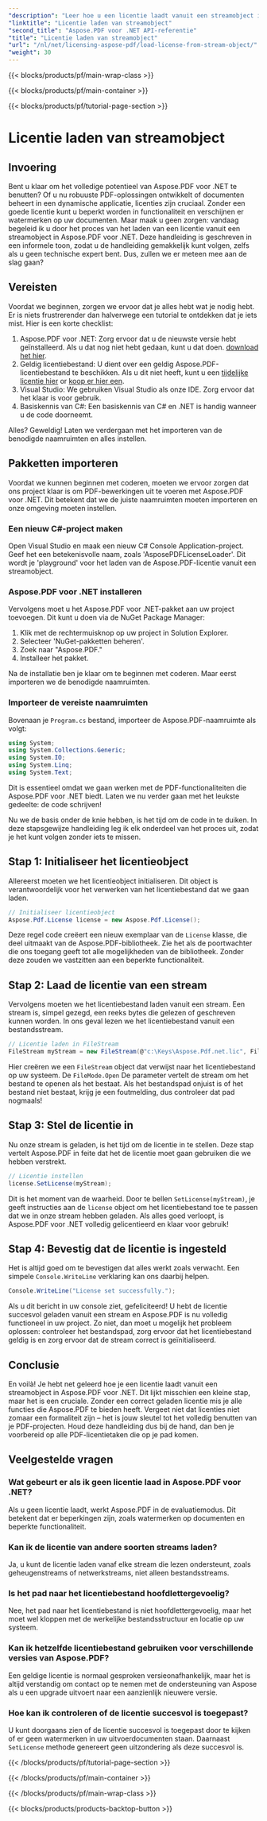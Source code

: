 ```yaml
---
"description": "Leer hoe u een licentie laadt vanuit een streamobject in Aspose.PDF voor .NET met deze uitgebreide, stapsgewijze handleiding."
"linktitle": "Licentie laden van streamobject"
"second_title": "Aspose.PDF voor .NET API-referentie"
"title": "Licentie laden van streamobject"
"url": "/nl/net/licensing-aspose-pdf/load-license-from-stream-object/"
"weight": 30
---
```


{{< blocks/products/pf/main-wrap-class >}}

{{< blocks/products/pf/main-container >}}

{{< blocks/products/pf/tutorial-page-section >}}

# Licentie laden van streamobject

## Invoering

Bent u klaar om het volledige potentieel van Aspose.PDF voor .NET te benutten? Of u nu robuuste PDF-oplossingen ontwikkelt of documenten beheert in een dynamische applicatie, licenties zijn cruciaal. Zonder een goede licentie kunt u beperkt worden in functionaliteit en verschijnen er watermerken op uw documenten. Maar maak u geen zorgen: vandaag begeleid ik u door het proces van het laden van een licentie vanuit een streamobject in Aspose.PDF voor .NET. Deze handleiding is geschreven in een informele toon, zodat u de handleiding gemakkelijk kunt volgen, zelfs als u geen technische expert bent. Dus, zullen we er meteen mee aan de slag gaan?

## Vereisten

Voordat we beginnen, zorgen we ervoor dat je alles hebt wat je nodig hebt. Er is niets frustrerender dan halverwege een tutorial te ontdekken dat je iets mist. Hier is een korte checklist:

1. Aspose.PDF voor .NET: Zorg ervoor dat u de nieuwste versie hebt geïnstalleerd. Als u dat nog niet hebt gedaan, kunt u dat doen. [download het hier](https://releases.aspose.com/pdf/net/).
2. Geldig licentiebestand: U dient over een geldig Aspose.PDF-licentiebestand te beschikken. Als u dit niet heeft, kunt u een [tijdelijke licentie hier](https://purchase.aspose.com/tempofary-license/) or [koop er hier een](https://purchase.aspose.com/buy).
3. Visual Studio: We gebruiken Visual Studio als onze IDE. Zorg ervoor dat het klaar is voor gebruik.
4. Basiskennis van C#: Een basiskennis van C# en .NET is handig wanneer u de code doorneemt.

Alles? Geweldig! Laten we verdergaan met het importeren van de benodigde naamruimten en alles instellen.

## Pakketten importeren

Voordat we kunnen beginnen met coderen, moeten we ervoor zorgen dat ons project klaar is om PDF-bewerkingen uit te voeren met Aspose.PDF voor .NET. Dit betekent dat we de juiste naamruimten moeten importeren en onze omgeving moeten instellen.

### Een nieuw C#-project maken

Open Visual Studio en maak een nieuw C# Console Application-project. Geef het een betekenisvolle naam, zoals 'AsposePDFLicenseLoader'. Dit wordt je 'playground' voor het laden van de Aspose.PDF-licentie vanuit een streamobject.

### Aspose.PDF voor .NET installeren

Vervolgens moet u het Aspose.PDF voor .NET-pakket aan uw project toevoegen. Dit kunt u doen via de NuGet Package Manager:

1. Klik met de rechtermuisknop op uw project in Solution Explorer.
2. Selecteer 'NuGet-pakketten beheren'.
3. Zoek naar "Aspose.PDF."
4. Installeer het pakket.

Na de installatie ben je klaar om te beginnen met coderen. Maar eerst importeren we de benodigde naamruimten.

### Importeer de vereiste naamruimten

Bovenaan je `Program.cs` bestand, importeer de Aspose.PDF-naamruimte als volgt:

```csharp
using System;
using System.Collections.Generic;
using System.IO;
using System.Linq;
using System.Text;
```

Dit is essentieel omdat we gaan werken met de PDF-functionaliteiten die Aspose.PDF voor .NET biedt. Laten we nu verder gaan met het leukste gedeelte: de code schrijven!

Nu we de basis onder de knie hebben, is het tijd om de code in te duiken. In deze stapsgewijze handleiding leg ik elk onderdeel van het proces uit, zodat je het kunt volgen zonder iets te missen.

## Stap 1: Initialiseer het licentieobject

Allereerst moeten we het licentieobject initialiseren. Dit object is verantwoordelijk voor het verwerken van het licentiebestand dat we gaan laden.

```csharp
// Initialiseer licentieobject
Aspose.Pdf.License license = new Aspose.Pdf.License();
```

Deze regel code creëert een nieuw exemplaar van de `License` klasse, die deel uitmaakt van de Aspose.PDF-bibliotheek. Zie het als de poortwachter die ons toegang geeft tot alle mogelijkheden van de bibliotheek. Zonder deze zouden we vastzitten aan een beperkte functionaliteit.

## Stap 2: Laad de licentie van een stream

Vervolgens moeten we het licentiebestand laden vanuit een stream. Een stream is, simpel gezegd, een reeks bytes die gelezen of geschreven kunnen worden. In ons geval lezen we het licentiebestand vanuit een bestandsstream.

```csharp
// Licentie laden in FileStream
FileStream myStream = new FileStream(@"c:\Keys\Aspose.Pdf.net.lic", FileMode.Open);
```

Hier creëren we een `FileStream` object dat verwijst naar het licentiebestand op uw systeem. De `FileMode.Open` De parameter vertelt de stream om het bestand te openen als het bestaat. Als het bestandspad onjuist is of het bestand niet bestaat, krijg je een foutmelding, dus controleer dat pad nogmaals!

## Stap 3: Stel de licentie in

Nu onze stream is geladen, is het tijd om de licentie in te stellen. Deze stap vertelt Aspose.PDF in feite dat het de licentie moet gaan gebruiken die we hebben verstrekt.

```csharp
// Licentie instellen
license.SetLicense(myStream);
```

Dit is het moment van de waarheid. Door te bellen `SetLicense(myStream)`, je geeft instructies aan de `license` object om het licentiebestand toe te passen dat we in onze stream hebben geladen. Als alles goed verloopt, is Aspose.PDF voor .NET volledig gelicentieerd en klaar voor gebruik!

## Stap 4: Bevestig dat de licentie is ingesteld

Het is altijd goed om te bevestigen dat alles werkt zoals verwacht. Een simpele `Console.WriteLine` verklaring kan ons daarbij helpen.

```csharp
Console.WriteLine("License set successfully.");
```

Als u dit bericht in uw console ziet, gefeliciteerd! U hebt de licentie succesvol geladen vanuit een stream en Aspose.PDF is nu volledig functioneel in uw project. Zo niet, dan moet u mogelijk het probleem oplossen: controleer het bestandspad, zorg ervoor dat het licentiebestand geldig is en zorg ervoor dat de stream correct is geïnitialiseerd.

## Conclusie

En voilà! Je hebt net geleerd hoe je een licentie laadt vanuit een streamobject in Aspose.PDF voor .NET. Dit lijkt misschien een kleine stap, maar het is een cruciale. Zonder een correct geladen licentie mis je alle functies die Aspose.PDF te bieden heeft. Vergeet niet dat licenties niet zomaar een formaliteit zijn – het is jouw sleutel tot het volledig benutten van je PDF-projecten. Houd deze handleiding dus bij de hand, dan ben je voorbereid op alle PDF-licentietaken die op je pad komen.

## Veelgestelde vragen

### Wat gebeurt er als ik geen licentie laad in Aspose.PDF voor .NET?  
Als u geen licentie laadt, werkt Aspose.PDF in de evaluatiemodus. Dit betekent dat er beperkingen zijn, zoals watermerken op documenten en beperkte functionaliteit.

### Kan ik de licentie van andere soorten streams laden?  
Ja, u kunt de licentie laden vanaf elke stream die lezen ondersteunt, zoals geheugenstreams of netwerkstreams, niet alleen bestandsstreams.

### Is het pad naar het licentiebestand hoofdlettergevoelig?  
Nee, het pad naar het licentiebestand is niet hoofdlettergevoelig, maar het moet wel kloppen met de werkelijke bestandsstructuur en locatie op uw systeem.

### Kan ik hetzelfde licentiebestand gebruiken voor verschillende versies van Aspose.PDF?  
Een geldige licentie is normaal gesproken versieonafhankelijk, maar het is altijd verstandig om contact op te nemen met de ondersteuning van Aspose als u een upgrade uitvoert naar een aanzienlijk nieuwere versie.

### Hoe kan ik controleren of de licentie succesvol is toegepast?  
U kunt doorgaans zien of de licentie succesvol is toegepast door te kijken of er geen watermerken in uw uitvoerdocumenten staan. Daarnaast `SetLicense` methode genereert geen uitzondering als deze succesvol is.

{{< /blocks/products/pf/tutorial-page-section >}}

{{< /blocks/products/pf/main-container >}}

{{< /blocks/products/pf/main-wrap-class >}}

{{< blocks/products/products-backtop-button >}}